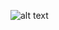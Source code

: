 ![alt text](https://github.com/DNXEMPIRE-1/BestWay4/blob/main/scrnli_4_11_2024_7-52-41%20AM.png?raw=true)
